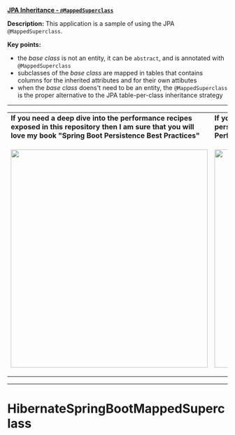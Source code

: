 **[JPA Inheritance - `@MappedSuperclass`](https://github.com/AnghelLeonard/Hibernate-SpringBoot/tree/master/HibernateSpringBootMappedSuperclass)**

**Description:** This application is a sample of using the JPA `@MappedSuperclass`.

**Key points:**
- the *base class* is not an entity, it can be `abstract`, and is annotated with `@MappedSuperclass`
- subclasses of the *base class* are mapped in tables that contains columns for the inherited attributes and for their own attibutes
- when the *base class* doens't need to be an entity, the `@MappedSuperclass` is the proper alternative to the JPA table-per-class inheritance strategy

-----------------------------------------------------------------------------------------------------------------------    
<table>
     <tr><td><b>If you need a deep dive into the performance recipes exposed in this repository then I am sure that you will love my book "Spring Boot Persistence Best Practices"</b></td><td><b>If you need a hand of tips and illustrations of 100+ Java persistence performance issues then "Java Persistence Performance Illustrated Guide" is for you.</b></td></tr>
     <tr><td>
<a href="https://www.apress.com/us/book/9781484256251"><p align="left"><img src="https://github.com/AnghelLeonard/Hibernate-SpringBoot/blob/master/Spring%20Boot%20Persistence%20Best%20Practices.jpg" height="500" width="450"/></p></a>
</td><td>
<a href="https://leanpub.com/java-persistence-performance-illustrated-guide"><p align="right"><img src="https://github.com/AnghelLeonard/Hibernate-SpringBoot/blob/master/Java%20Persistence%20Performance%20Illustrated%20Guide.jpg" height="500" width="450"/></p></a>
</td></tr></table>

-----------------------------------------------------------------------------------------------------------------------    

# HibernateSpringBootMappedSuperclass
